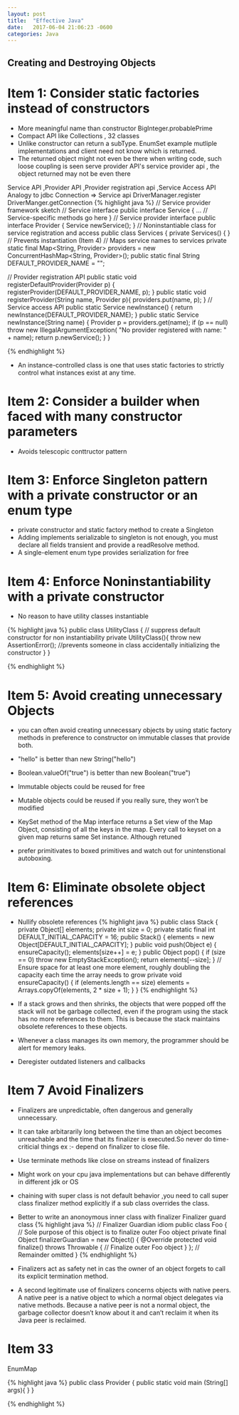 ```yaml
---
layout: post
title:  "Effective Java"
date:   2017-06-04 21:06:23 -0600
categories: Java
---
```


## Creating and Destroying Objects

# Item 1: Consider static factories instead of constructors

 * More meaningful name than constructor  BigInteger.probablePrime
 * Compact API like Collections , 32 classes
 * Unlike constructor can return a subType.
  EnumSet example mutliple implementations and client need not know which is returned.
 * The returned object might not even be there when writing code, such loose coupling is seen serve provider API's
 service provider api , the object returned may not be even there

 Service API ,Provider API  ,Provider registration api ,Service Access API
  Analogy to jdbc Connection => Service api         DriverManager.register  DriverManger.getConnection
{% highlight java %}
// Service provider framework sketch
// Service interface
public interface Service {
... // Service-specific methods go here
}
// Service provider interface
public interface Provider {
  Service newService();
}
// Noninstantiable class for service registration and access
public class Services {
  private Services() { } // Prevents instantiation (Item 4)
  // Maps service names to services
  private static final Map<String, Provider> providers =  new ConcurrentHashMap<String, Provider>();
  public static final String DEFAULT_PROVIDER_NAME = "<def>";

  // Provider registration API
  public static void registerDefaultProvider(Provider p) {
    registerProvider(DEFAULT_PROVIDER_NAME, p);
  }
  public static void registerProvider(String name, Provider p){
    providers.put(name, p);
  }
  // Service access API
  public static Service newInstance() {
    return newInstance(DEFAULT_PROVIDER_NAME);
  }
  public static Service newInstance(String name) {
    Provider p = providers.get(name);
    if (p == null)
    throw new IllegalArgumentException(
      "No provider registered with name: " + name);
      return p.newService();
    }
}

{% endhighlight %}

* An instance-controlled class is one that uses static factories to strictly control what instances exist at any time.

# Item 2: Consider a builder when faced with many constructor parameters

* Avoids telescopic conttructor pattern



# Item 3:	Enforce Singleton pattern with a private constructor or an enum type

*	private constructor and static factory method to create a Singleton
* Adding implements serializable to singleton is not enough, you must declare all fields transient and provide a readResolve method.
* A single-element enum type provides serialization for free


# Item 4: Enforce Noninstantiability with a private constructor

* No reason to have utility classes instantiable

{% highlight java %}
public class UtilityClass {
  // suppress default constructor for non instantiability
	private UtilityClass(){
      throw new AssertionError();  //prevents someone in class accidentally initializing the constructor
  }
}

{% endhighlight %}



# Item 5: Avoid creating unnecessary Objects

* you can often avoid creating unnecessary objects by using static factory methods in preference to constructor on immutable classes that provide both.
* "hello" is better than new String("hello")
* Boolean.valueOf("true") is better than new Boolean("true")
* Immutable objects could be reused for free
* Mutable objects could be reused if you really sure, they won’t be modified
* KeySet method of the Map interface returns a Set view of the Map Object, consisting of all the keys in the map. Every call to keyset on a given map returns same Set instance. Although retuned

* prefer primitivates to boxed primitives and watch out for unintenstional autoboxing.



# Item  6: Eliminate obsolete object references

* Nullify obsolete references
{% highlight java %}
public class Stack {
  private Object[] elements;
  private int size = 0;
  private static final int DEFAULT_INITIAL_CAPACITY = 16;
  public Stack() {
    elements = new Object[DEFAULT_INITIAL_CAPACITY];
  }
  public void push(Object e) {
    ensureCapacity();
    elements[size++] = e;
  }
  public Object pop() {
    if (size == 0)
    throw new EmptyStackException();
    return elements[--size];
  }
  // Ensure space for at least one more element, roughly doubling the capacity each time the array needs to grow
  private void ensureCapacity() {
    if (elements.length == size)
    elements = Arrays.copyOf(elements, 2 * size + 1);
  }
}
{% endhighlight %}

* If a stack grows and then shrinks, the objects that were popped off the stack will not be garbage collected, even if the program using the stack has no more references to them. This is because the stack maintains obsolete references to these objects.

* Whenever a class manages its own memory, the programmer should be alert for memory leaks.

* Deregister outdated listeners and callbacks



# Item 7  Avoid Finalizers

* Finalizers are unpredictable, often dangerous and generally unnecessary.
* It can take arbitararily long between the time than an object becomes unreachable and the time that its finalizer is executed.So never do time-criticial things
  ex :- depend on finalizer to close file.
* Use terminate methods like close on streams instead of finalizers
* Might work on your cpu java implementations but can behave differently in different jdk or OS
* chaining with super class is not default behavior ,you need to call super class finalizer method explicitly if a sub class overrides the class.
* Better to write an anonoymous inner class with finalizer  Finalizer guard class
{% highlight java %}
// Finalizer Guardian idiom
public class Foo {
  // Sole purpose of this object is to finalize outer Foo object
  private final Object finalizerGuardian = new Object() {
    @Override protected void finalize() throws Throwable {
      // Finalize outer Foo object
    }
  };
 // Remainder omitted
}
{% endhighlight %}

* Finalizers act as safety net in cas the owner of an object forgets to call its explicit termination method.
* A second legitimate use of finalizers concerns objects with native peers. A native peer is a native object to which a normal object delegates via native methods.
Because a native peer is not a normal object, the garbage collector doesn’t know about it and can’t reclaim it when its Java peer is reclaimed.

# Item 33
EnumMap


{% highlight java %}
public class Provider {
	public static void main (String[] args){
	}
}

{% endhighlight %}

